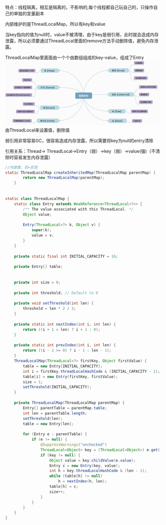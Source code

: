 
特点：线程隔离，相互是隔离的，不影响的,每个线程都自己玩自己的，只操作自己的单独的变量副本

内部维护的是ThreadLocalMap，所以有key和value

当key指向的值为null时，value不被清理，由于key是弱引用，此时就会造成内存泄露，所以必须要通过ThreadLocal里面的remove方法手动删除值，避免内存泄露。


ThreadLocalMap里面面由一个个由数组组成的key-value，组成了Entry
![img](../datastruct/img/img.png)
由ThreadLocal来设置值，删除值

弱引用非常容易GC，很容易造成内存泄露，所以需要将key为null的entry清除

引用关系：Thread-> ThreadLocal->Entry（弱）->key（弱）->value(强)（不清除时容易发生内存泄露）
```java
//内部类，实=实现
static ThreadLocalMap createInheritedMap(ThreadLocalMap parentMap) {
        return new ThreadLocalMap(parentMap);
    }


static class ThreadLocalMap {
    static class Entry extends WeakReference<ThreadLocal<?>> {
        /** The value associated with this ThreadLocal. */
        Object value;

        Entry(ThreadLocal<?> k, Object v) {
            super(k);
            value = v;
        }
    }
    
    private static final int INITIAL_CAPACITY = 16;
    
    private Entry[] table;


    private int size = 0;
    
    private int threshold; // Default to 0
	
    private void setThreshold(int len) {
        threshold = len * 2 / 3;
    }
    
    private static int nextIndex(int i, int len) {
        return ((i + 1 < len) ? i + 1 : 0);
    }
    
    private static int prevIndex(int i, int len) {
        return ((i - 1 >= 0) ? i - 1 : len - 1);
    }
    ThreadLocalMap(ThreadLocal<?> firstKey, Object firstValue) {
        table = new Entry[INITIAL_CAPACITY];
        int i = firstKey.threadLocalHashCode & (INITIAL_CAPACITY - 1);
        table[i] = new Entry(firstKey, firstValue);
        size = 1;
        setThreshold(INITIAL_CAPACITY);
    }

    private ThreadLocalMap(ThreadLocalMap parentMap) {
        Entry[] parentTable = parentMap.table;
        int len = parentTable.length;
        setThreshold(len);
        table = new Entry[len];

        for (Entry e : parentTable) {
            if (e != null) {
                @SuppressWarnings("unchecked")
                ThreadLocal<Object> key = (ThreadLocal<Object>) e.get();
                if (key != null) {
                    Object value = key.childValue(e.value);
                    Entry c = new Entry(key, value);
                    int h = key.threadLocalHashCode & (len - 1);
                    while (table[h] != null)
                        h = nextIndex(h, len);
                    table[h] = c;
                    size++;
                }
            }
        }
    }
}
```

